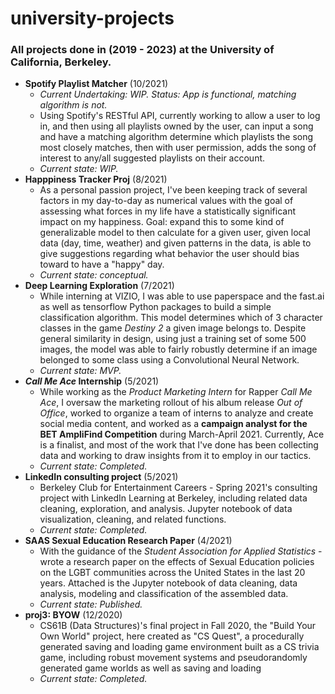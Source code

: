 # university-projects
### All projects done in (2019 - 2023) at the University of California, Berkeley.
- **Spotify Playlist Matcher** (10/2021)
  * *Current Undertaking: WIP. Status: App is functional, matching algorithm is not.*
  * Using Spotify's RESTful API, currently working to allow a user to log in, and then using all playlists owned by the user, can input a song and have a matching algorithm determine which playlists the song most closely matches, then with user permission, adds the song of interest to any/all suggested playlists on their account.
  * *Current state: WIP.*
- **Happpiness Tracker Proj** (8/2021)
  * As a personal passion project, I've been keeping track of several factors in my day-to-day as numerical values with the goal of assessing what forces in my life have a statistically significant impact on my happiness. Goal: expand this to some kind of generalizable model to then calculate for a given user, given local data (day, time, weather) and given patterns in the data, is able to give suggestions regarding what behavior the user should bias toward to have a "happy" day. 
  * *Current state: conceptual.*
- **Deep Learning Exploration** (7/2021)
  * While interning at VIZIO, I was able to use paperspace and the fast.ai as well as tensorflow Python packages to build a simple classification algorithm. This model determines which of 3 character classes in the game *Destiny 2* a given image belongs to. Despite general similarity in design, using just a training set of some 500 images, the model was able to fairly robustly determine if an image belonged to some class using a Convolutional Neural Network.
  * *Current state: MVP.*
- ***Call Me Ace* Internship** (5/2021)
  * While working as the *Product Marketing Intern* for Rapper *Call Me Ace*, I oversaw the marketing rollout of his album release *Out of Office*, worked to organize a team of interns to analyze and create social media content, and worked as a **campaign analyst for the BET AmpliFind Competition** during March-April 2021. Currently, Ace is a finalist, and most of the work that I've done has been collecting data and working to draw insights from it to employ in our tactics.
  * *Current state: Completed.*
- **LinkedIn consulting project** (5/2021)
  * Berkeley Club for Entertainment Careers - Spring 2021's consulting project with LinkedIn Learning at Berkeley, including related data cleaning, exploration, and analysis. Jupyter notebook of data visualization, cleaning, and related functions.
  * *Current state: Completed.*
- **SAAS Sexual Education Research Paper** (4/2021)
  * With the guidance of the *Student Association for Applied Statistics* - wrote a research paper on the effects of Sexual Education policies on the LGBT communities across the United States in the last 20 years. Attached is the Jupyter notebook of data cleaning, data analysis, modeling and classification of the assembled data.
  * *Current state: Published.*
- **proj3: BYOW** (12/2020)
  * CS61B (Data Structures)'s final project in Fall 2020, the "Build Your Own World" project, here created as "CS Quest", a procedurally generated saving and loading game environment built as a CS trivia game, including robust movement systems and pseudorandomly generated game worlds as well as saving and loading
  * *Current state: Completed.*

